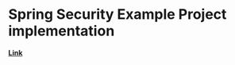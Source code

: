 # Spring Security Example Project implementation

__[Link](https://www.youtube.com/watch?v=oeni_9g7too&ab_channel=Telusko)__